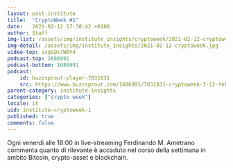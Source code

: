 ```yaml
---
layout: post-institute
title:  "CryptoWeek #1"
date:   2021-02-12 17:30:42 +0100
author: Staff
img-list: /assets/img/institute_insights/cryptoweek/2021-02-12-cryptoweek-thumb.jpg
img-detail: /assets/img/institute_insights/2021-02-12-cryptoweek.jpg
video-top: sxgGQs7W9Y4
podcast-top: 1686991
podcast-bottom: 1686991
podcast:
    id: buzzsprout-player-7831831
    src: https://www.buzzsprout.com/1686991/7831831-cryptoweek-1-12-febbraio-2021.js?container_id=buzzsprout-player-8035698&player=small
parent-category: institute-insights
categories: ["crypto week"]
locale: it
uid: institute-cryptoweek-1
published: true
comments: false
---
```


Ogni venerdì alle 18:00 in live-streaming Ferdinando M. Ametrano commenta quanto di rilevante è accaduto nel corso della settimana in ambito Bitcoin, crypto-asset e blockchain. 

